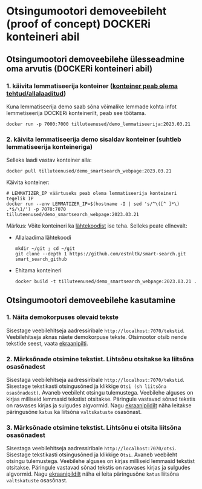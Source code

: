 # Otsingumootori demoveebileht (proof of concept) DOCKERi konteineri abil

## Otsingumootori demoveebilehe ülesseadmine oma arvutis (DOCKERi konteineri abil)

### 1. käivita lemmatiseerija konteiner ([konteiner peab olema tehtud/allalaaditud](https://github.com/estnltk/smart-search/blob/main/lemmatiseerija/README.md))

Kuna lemmatiseerija demo saab sõna võimalike lemmade kohta infot lemmetiseerija DOCKERi konteinerilt, peab see töötama.

```cmdline
docker run -p 7000:7000 tilluteenused/demo_lemmatiseerija:2023.03.21
```

### 2. käivita lemmatiseerija demo sisaldav konteiner (suhtleb lemmatiseerija konteineriga)

Selleks laadi vastav konteiner alla:

```cmdline
docker pull tilluteenused/demo_smartsearch_webpage:2023.03.21
```

Käivita konteiner:

```cmdline
# LEMMATIZER_IP väärtuseks peab olema lemmatiseerija konteineri tegelik IP
docker run --env LEMMATIZER_IP=$(hostname -I | sed 's/^\([^ ]*\) .*$/\1/') -p 7070:7070 tilluteenused/demo_smartsearch_webpage:2023.03.21
```

Märkus: Võite konteineri ka [lähtekoodist](https://github.com/estnltk/smart-search/tree/main/demo_otsing/veebileht) ise teha. Selleks peate ellnevalt:

* Allalaadima lähtekoodi

  ```commandline
  mkdir ~/git ; cd ~/git 
  git clone --depth 1 https://github.com/estnltk/smart-search.git smart_search_github
  ```

* Ehitama konteineri

  ```cmdline
  docker build -t tilluteenused/demo_smartsearch_webpage:2023.03.21 .
  ```

## Otsingumootori demoveebilehe  kasutamine

### 1. Näita demokorpuses olevaid tekste

Sisestage veebilehitseja aadressiribale ```http://localhost:7070/tekstid```.
Veebilehitseja aknas näete demokorpuse tekste. Otsimootor otsib nende tekstide seest, vaata [ekraanipilti](https://github.com/estnltk/smart-search/blob/main/demo_otsing/veebileht/Ekraanipilt_demo_veebileht-tekstid.png).

### 2. Märksõnade otsimine tekstist. Lihtsõnu otsitakse ka liitsõna osasõnadest

Sisestaga veebilehitseja aadressiribale
```http://localhost:7070/tekstid```. Sisestage tekstikasti otsingusõned ja klikkige
```Otsi (sh liitsõna osasõnadest)```. Avaneb veebileht otsingu tulemustega. Veebilehe alguses on kirjas milliseid lemmasid tekstist otsitakse.
Päringule vastavad sõnad tekstis on rasvases kirjas ja sulgudes algvormid.
Nagu [ekraanipildilt](https://github.com/estnltk/smart-search/blob/main/demo_otsing/veebileht/Ekraanipilt_demo_veebileht_otsils2.png) näha leitakse
päringusõne ```katus``` ka liitsõna ```valtskatuste``` osasõnast.

### 3. Märksõnade otsimine tekstist. Lihtsõnu ei otsita liitsõna osasõnadest

Sisestaga veebilehitseja aadressiribale
```http://localhost:7070/otsi```. Sisestage tekstikasti otsingusõned ja klikkige
```Otsi```. Avaneb veebileht otsingu tulemustega. Veebilehe alguses on kirjas milliseid lemmasid tekstist otsitakse.
Päringule vastavad sõnad tekstis on rasvases kirjas ja sulgudes algvormid.
Nagu [ekraanipildilt](https://github.com/estnltk/smart-search/blob/main/demo_otsing/veebileht/Ekraanipilt_demo_veebileht_otsi2.png) näha ei leita
päringusõne ```katus``` liitsõna ```valtskatuste``` osasõnast.

